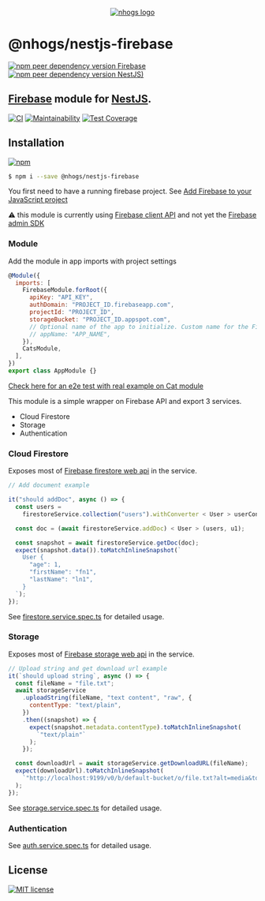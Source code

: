 <p align="center">
  <a href="https://github.com/Nhogs"><img alt="nhogs logo" src="https://nhogs.com/nhogs_192.png"></a>
</p>

# @nhogs/nestjs-firebase

[![npm peer dependency version Firebase](https://img.shields.io/npm/dependency-version/@nhogs/nestjs-firebase/peer/firebase?label=Firebase&logo=firebase)](https://firebase.google.com/)
[![npm peer dependency version NestJS)](https://img.shields.io/npm/dependency-version/@nhogs/nestjs-firebase/peer/@nestjs/core?label=Nestjs&logo=nestjs&logoColor=e0234e)](https://github.com/nestjs/nest)

## [Firebase](https://firebase.google.com/) module for [NestJS](https://github.com/nestjs/nest).

[![CI](https://github.com/nhogs/nestjs-firebase/actions/workflows/ci.yml/badge.svg)](https://github.com/Nhogs/nestjs-firebase/actions/workflows/ci.yml)
[![Maintainability](https://api.codeclimate.com/v1/badges/356bd937ca8b2e7b8d96/maintainability)](https://codeclimate.com/github/Nhogs/nestjs-firebase/maintainability)
[![Test Coverage](https://api.codeclimate.com/v1/badges/356bd937ca8b2e7b8d96/test_coverage)](https://codeclimate.com/github/Nhogs/nestjs-firebase/test_coverage)

## Installation

[![npm](https://img.shields.io/npm/v/@nhogs/nestjs-firebase?label=%40nhogs%2Fnestjs-firebase&logo=npm)](https://www.npmjs.com/package/@nhogs/nestjs-firebase)

```bash
$ npm i --save @nhogs/nestjs-firebase
```

You first need to have a running firebase project.
See [Add Firebase to your JavaScript project](https://firebase.google.com/docs/web/setup)

:warning: this module is currently using [Firebase client API](https://firebase.google.com/docs/web/setup) and not yet the [Firebase admin SDK](https://firebase.google.com/docs/admin/setup)

### Module

Add the module in app imports with project settings

```javascript
@Module({
  imports: [
    FirebaseModule.forRoot({
      apiKey: "API_KEY",
      authDomain: "PROJECT_ID.firebaseapp.com",
      projectId: "PROJECT_ID",
      storageBucket: "PROJECT_ID.appspot.com",
      // Optional name of the app to initialize. Custom name for the Firebase App. The default value is "[DEFAULT]"
      // appName: "APP_NAME",
    }),
    CatsModule,
  ],
})
export class AppModule {}
```

[Check here for an e2e test with real example on Cat module](e2e/src)

This module is a simple wrapper on Firebase API and export 3 services.

- Cloud Firestore
- Storage
- Authentication

### Cloud Firestore

Exposes most of [Firebase firestore web api](https://firebase.google.com/docs/firestore) in the service.

```javascript
// Add document example

it("should addDoc", async () => {
  const users =
    firestoreService.collection("users").withConverter < User > userConverter;

  const doc = (await firestoreService.addDoc) < User > (users, u1);

  const snapshot = await firestoreService.getDoc(doc);
  expect(snapshot.data()).toMatchInlineSnapshot(`
    User {
      "age": 1,
      "firstName": "fn1",
      "lastName": "ln1",
    }
  `);
});
```

See [firestore.service.spec.ts](lib/service/firestore/firestore.service.spec.ts) for detailed usage.

### Storage

Exposes most of [Firebase storage web api](https://firebase.google.com/docs/storage/web/start) in the service.

```javascript
// Upload string and get download url example
it(`should upload string`, async () => {
  const fileName = "file.txt";
  await storageService
    .uploadString(fileName, "text content", "raw", {
      contentType: "text/plain",
    })
    .then((snapshot) => {
      expect(snapshot.metadata.contentType).toMatchInlineSnapshot(
        `"text/plain"`
      );
    });

  const downloadUrl = await storageService.getDownloadURL(fileName);
  expect(downloadUrl).toMatchInlineSnapshot(
    `"http://localhost:9199/v0/b/default-bucket/o/file.txt?alt=media&token=86739ce5-a96e-41ad-b807-e05b12e36516"`
  );
});
```

See [storage.service.spec.ts](lib/service/storage/storage.service.spec.ts) for detailed usage.

### Authentication

See [auth.service.spec.ts](lib/service/auth/auth.service.spec.ts) for detailed usage.

## License

[![MIT license](https://img.shields.io/github/license/nhogs/nestjs-firebase)](LICENSE)
